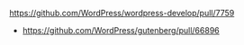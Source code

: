 https://github.com/WordPress/wordpress-develop/pull/7759

-   https://github.com/WordPress/gutenberg/pull/66896
